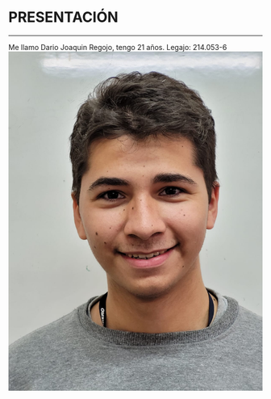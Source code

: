 # **PRESENTACIÓN**
***
  Me llamo Dario Joaquin Regojo, tengo 21 años.
  Legajo: 214.053-6
  ![Foto de Dario](DarioFoto.jpeg)
